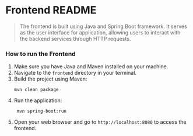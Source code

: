 # Frontend README
> The frontend is built using Java and Spring Boot framework. It serves as the user interface for application, allowing users to interact with the backend services through HTTP requests.

### How to run the Frontend

1. Make sure you have Java and Maven installed on your machine.
2. Navigate to the `frontend` directory in your terminal.
3. Build the project using Maven:
   ```
   mvn clean package
   ```
4. Run the application:
   ```
    mvn spring-boot:run
   ```
5. Open your web browser and go to `http://localhost:8080` to access the frontend.